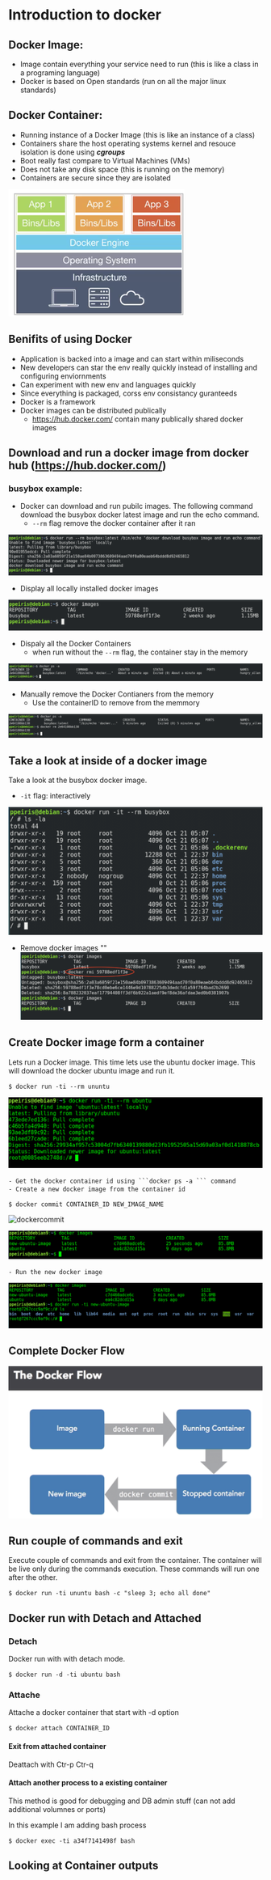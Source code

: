 # Introduction to docker

## Docker Image: 

- Image contain everything your service need to run (this is like a class in a programing language)
- Docker is based on Open standards (run on all the major linux standards)

## Docker Container: 

- Running instance of a Docker Image (this is like an instance of a class)
- Containers share the host operating systems kernel and resouce isolation is done using **_cgroups_** 
- Boot really fast compare to Virtual Machines (VMs)
- Does not take any disk space (this is running on the memory)
- Containers are secure since they are isolated

![docker](img/dcontainer.png)


## Benifits of using Docker 

- Application is backed into a image and can start within miliseconds
- New developers can star the env really quickly instead of installing and configuring enviornments
- Can experiment with new env and languages quickly 
- Since everything is packaged, corss env consistancy guranteeds
- Docker is a framework
- Docker images can be distributed publically
    - https://hub.docker.com/ contain many publically shared docker images 


## Download and run a docker image from docker hub (https://hub.docker.com/)

### busybox example:

- Docker can download and run pubilc images. The following command download the busybox docker latest image and run the echo command. 
    - ```--rm``` flag remove the docker container after it ran

![busybox](img/docker_busybox.png)

- Display all locally installed docker images 

![dockerimages](img/dockerimages.png)

- Dispaly all the Docker Containers 
    - when run without the ```--rm``` flag, the container stay in the memory 

![dockerps](img/dockerps.png)

- Manually remove the Docker Contianers from the memory
    - Use the containerID to remove from the memmory

![dockerrm](img/dockerrm.png)


##  Take a look at inside of a docker image
Take a look at the busybox docker image.

- ```-it``` flag: interactively 

![busyboxinside](img/busyboxinside.png)

- Remove docker images 
""
![dockerimr](img/dockerimr.png)

## Create Docker image form a container 

Lets run a Docker image. This time lets use the ubuntu docker image. This will download the docker ubuntu image and run it.

```
$ docker run -ti --rm ununtu
```

![dockerrnubuntu](img/dockerrnubuntu.png)

    - Get the docker container id using ```docker ps -a ``` command
    - Create a new docker image from the container id


```
$ docker commit CONTAINER_ID NEW_IMAGE_NAME
```

![dockercommit](img/dockercommit.png)

![dockerimages2](img/dockerimages2.png)

    - Run the new docker image

![dockerrunnewimage](img/dockerrunnewimage.png)


## Complete Docker Flow 

![dockerflow](img/dockerflow.png)


## Run couple of commands and exit

Execute couple of commands and exit from the container. The container will be live only during the commands execution. These commands will run one after the other. 

```
$ docker run -ti ununtu bash -c "sleep 3; echo all done"
```

## Docker run with Detach and Attached 

### Detach
Docker run with with detach mode. 

```
$ docker run -d -ti ubuntu bash
```

### Attache 
Attache a docker container that start with -d option

```
$ docker attach CONTAINER_ID
```

#### Exit from attached container 

Deattach with Ctr-p Ctr-q


#### Attach another process to a existing container 
This method is good for debugging and DB admin stuff (can not add additional volumnes or ports)

In this example I am adding bash process
```
$ docker exec -ti a34f7141498f bash
```


## Looking at Container outputs









